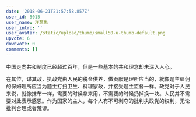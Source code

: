 ```yaml
---
date: '2018-06-21T21:57:58.857Z'
user_id: 5015
user_name: 洋葱兔
user_intro: ''
user_avatar: /static/upload/thumb/small50-u-thumb-default.png
upvote: 6
downvote: 0
comments: []
---
```


中国走向共和制度已经超过百年，但是一些基本的共和理念却未深入人心。

在其位，谋其政，执政党由人民的税金供养，做贡献是理所应当的，就像题主雇佣的保姆理所应当为题主打扫卫生、料理家政，并接受题主监督一样。政党对于人民来说，就像抹布一样，需要的时候拿来用，不需要的时候扔掉换一块。人民并不需要对此表示感恩。作为国家的主人，每个人有不可剥夺的批判执政党的权利，无论批判合理或者荒谬。

